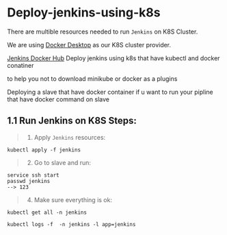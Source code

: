 # Deploy-jenkins-using-k8s

There are multible resources needed to run `Jenkins` on K8S Cluster.

We are using [Docker Desktop](https://www.docker.com/products/docker-desktop/) as our K8S cluster provider.

[Jenkins Docker Hub](https://hub.docker.com/r/jenkins/jenkins)
Deploy jenkins using k8s that have kubectl and docker conatiner


to help you not to download minikube or docker as a plugins

Deploying a slave that have docker container if u want to run your pipline that have docker command on slave 


## 1.1 Run Jenkins on K8S Steps:

> 1. Apply `Jenkins` resources:

```
kubectl apply -f jenkins
```
> 2. Go to slave and run:
```
service ssh start
passwd jenkins
--> 123
```
> 4. Make sure everything is ok:
```
kubectl get all -n jenkins 

kubectl logs -f  -n jenkins -l app=jenkins
